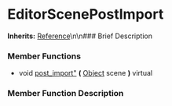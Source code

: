 #  EditorScenePostImport  
**Inherits:** [Reference](class_reference)\\n\\n###  Brief Description  

###  Member Functions 
  * void [post_import"](#post_import) **(** [Object](class_object) scene  **)** virtual
###  Member Function Description  
